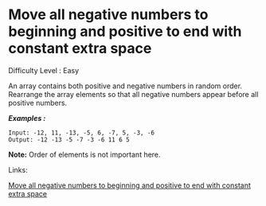 # Move all negative numbers to beginning and positive to end with constant extra space

Difficulty Level : Easy

An array contains both positive and negative numbers in random order. Rearrange the array elements so that all negative numbers appear before all positive numbers.


***Examples :***

```
Input: -12, 11, -13, -5, 6, -7, 5, -3, -6
Output: -12 -13 -5 -7 -3 -6 11 6 5
```

**Note:** Order of elements is not important here.

Links:

[Move all negative numbers to beginning and positive to end with constant extra space](https://www.geeksforgeeks.org/move-negative-numbers-beginning-positive-end-constant-extra-space/)
